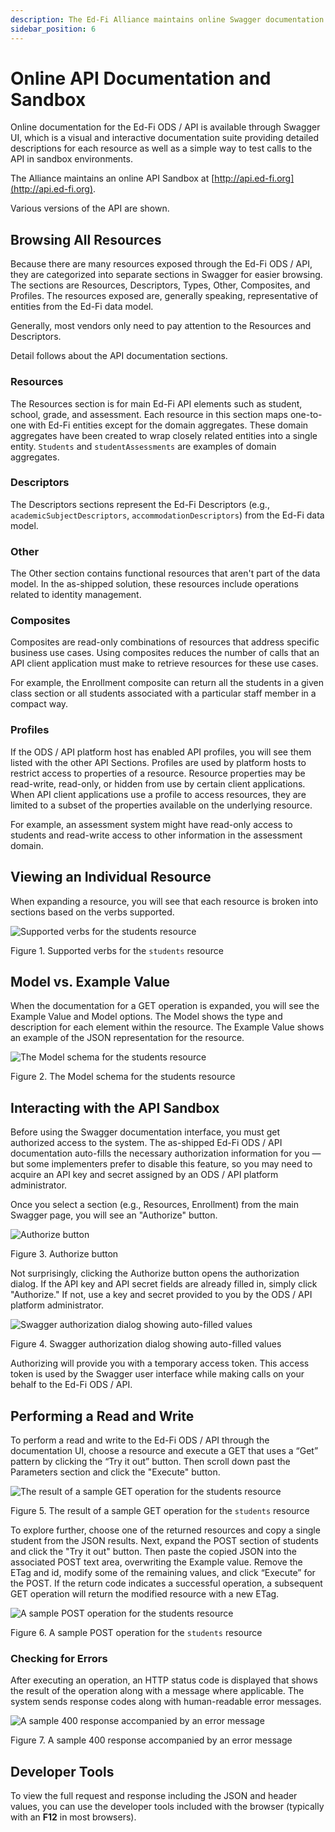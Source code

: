 ```yaml
---
description: The Ed-Fi Alliance maintains online Swagger documentation that is very useful as a reference and early exploration tool.
sidebar_position: 6
---
```


# Online API Documentation and Sandbox

Online documentation for the Ed-Fi ODS / API is available through Swagger UI,
which is a visual and interactive documentation suite providing detailed
descriptions for each resource as well as a simple way to test calls to the API
in sandbox environments.

The Alliance maintains an online API Sandbox at [http://api.ed-fi.org](http://api.ed-fi.org).

Various versions of the API are shown.

## Browsing All Resources

Because there are many resources exposed through the Ed-Fi ODS / API, they are
categorized into separate sections in Swagger for easier browsing. The sections
are Resources, Descriptors, Types, Other, Composites, and Profiles. The
resources exposed are, generally speaking, representative of entities from the
Ed-Fi data model.

Generally, most vendors only need to pay attention to the Resources and
Descriptors.

Detail follows about the API documentation sections.

### Resources

The Resources section is for main Ed-Fi API elements such as student, school,
grade, and assessment. Each resource in this section maps one-to-one with Ed-Fi
entities except for the domain aggregates. These domain aggregates have been
created to wrap closely related entities into a single entity. `Students` and
`studentAssessments` are examples of domain aggregates.

### Descriptors

The Descriptors sections represent the Ed-Fi Descriptors (e.g.,
`academicSubjectDescriptors`, `accommodationDescriptors`) from the Ed-Fi data
model.

### Other

The Other section contains functional resources that aren't part of the data
model. In the as-shipped solution, these resources include operations related to
identity management.

### Composites

Composites are read-only combinations of resources that address specific
business use cases. Using composites reduces the number of calls that an API
client application must make to retrieve resources for these use cases.

For example, the Enrollment composite can return all the students in a given
class section or all students associated with a particular staff member in a
compact way.

### Profiles

If the ODS / API platform host has enabled API profiles, you will see them
listed with the other API Sections. Profiles are used by platform hosts to
restrict access to properties of a resource. Resource properties may be
read-write, read-only, or hidden from use by certain client applications. When
API client applications use a profile to access resources, they are limited to a
subset of the properties available on the underlying resource.

For example, an assessment system might have read-only access to students and
read-write access to other information in the assessment domain.

## Viewing an Individual Resource

When expanding a resource, you will see that each resource is broken into
sections based on the verbs supported.

![Supported verbs for the `students` resource](https://edfidocs.blob.core.windows.net/$web/img/reference/ods-api/image2018-5-31_23-4-0.png)

Figure 1. Supported verbs for the `students` resource

## Model vs. Example Value

When the documentation for a GET operation is expanded, you will see the Example
Value and Model options. The Model shows the type and description for each
element within the resource. The Example Value shows an example of the JSON
representation for the resource.

![The Model schema for the students resource](https://edfidocs.blob.core.windows.net/$web/img/reference/ods-api/image2018-5-31_23-7-26.png)

Figure 2. The Model schema for the students resource

## Interacting with the API Sandbox

Before using the Swagger documentation interface, you must get authorized access
to the system. The as-shipped Ed-Fi ODS / API documentation auto-fills the
necessary authorization information for you — but some implementers prefer to
disable this feature, so you may need to acquire an API key and secret assigned
by an ODS / API platform administrator.

Once you select a section (e.g., Resources, Enrollment) from the main Swagger
page, you will see an "Authorize" button.

![Authorize button](https://edfidocs.blob.core.windows.net/$web/img/reference/ods-api/image2018-5-31_22-59-59.png)

Figure 3. Authorize button

Not surprisingly, clicking the Authorize button opens the authorization dialog.
If the API key and API secret fields are already filled in, simply click
"Authorize." If not, use a key and secret provided to you by the ODS / API
platform administrator.

![Swagger authorization dialog showing auto-filled values](https://edfidocs.blob.core.windows.net/$web/img/reference/ods-api/image2018-5-31_23-0-52.png)

Figure 4. Swagger authorization dialog showing auto-filled values

Authorizing will provide you with a temporary access token. This access token is
used by the Swagger user interface while making calls on your behalf to the
Ed-Fi ODS / API.

## Performing a Read and Write

To perform a read and write to the Ed-Fi ODS / API through the documentation UI,
choose a resource and execute a GET that uses a “Get” pattern by clicking the
“Try it out” button. Then scroll down past the Parameters section and click the
"Execute" button.

![The result of a sample GET operation for the `students` resource](https://edfidocs.blob.core.windows.net/$web/img/reference/ods-api/image2018-5-31_23-9-57.png)

Figure 5. The result of a sample GET operation for the `students` resource

To explore further, choose one of the returned resources and copy a single
student from the JSON results. Next, expand the POST section of students and
click the "Try it out" button. Then paste the copied JSON into the associated
POST text area, overwriting the Example value. Remove the ETag and id, modify
some of the remaining values, and click “Execute” for the POST. If the return
code indicates a successful operation, a subsequent GET operation will return
the modified resource with a new ETag.

![A sample POST operation for the `students` resource](https://edfidocs.blob.core.windows.net/$web/img/reference/ods-api/image2018-5-31_23-14-51.png)

Figure 6. A sample POST operation for the `students` resource

### Checking for Errors

After executing an operation, an HTTP status code is displayed that shows the
result of the operation along with a message where applicable. The system sends
response codes along with human-readable error messages.

![A sample 400 response accompanied by an error message](https://edfidocs.blob.core.windows.net/$web/img/reference/ods-api/image2018-5-31_23-15-46.png)

Figure 7. A sample 400 response accompanied by an error message

## Developer Tools

To view the full request and response including the JSON and header values, you
can use the developer tools included with the browser (typically with an **F12**
in most browsers).
